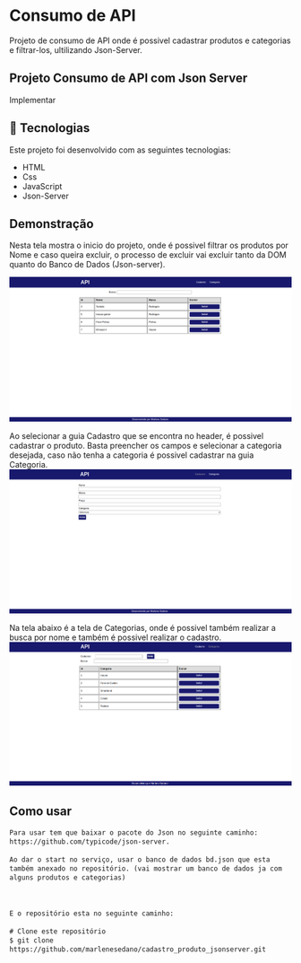 # Consumo de API

Projeto de consumo de API onde é possivel cadastrar produtos e categorias e filtrar-los, ultilizando Json-Server.

## Projeto Consumo de API com Json Server

Implementar

## :rocket: Tecnologias

Este projeto foi desenvolvido com as seguintes tecnologias:

- HTML
- Css
- JavaScript
- Json-Server

                                                     
## Demonstração
 

Nesta tela mostra o inicio do projeto, onde é possivel filtrar os produtos por Nome e caso queira excluir, o processo de excluir vai excluir tanto da DOM quanto do Banco de Dados (Json-server).

<img src="./assets/inicio.png">

Ao selecionar a guia Cadastro que se encontra no header, é possivel cadastrar o produto. Basta preencher os campos e selecionar a categoria desejada, caso não tenha a categoria é possivel cadastrar na guia Categoria.
<img src="./assets/cadproduto.png">
 
Na tela abaixo é a tela de Categorias, onde é possivel também realizar a busca por nome e também é possivel realizar o cadastro.
<img src="./assets/categoria.png">


## Como usar

```
Para usar tem que baixar o pacote do Json no seguinte caminho: https://github.com/typicode/json-server.

Ao dar o start no serviço, usar o banco de dados bd.json que esta também anexado no repositório. (vai mostrar um banco de dados ja com alguns produtos e categorias)



E o repositório esta no seguinte caminho:

# Clone este repositório
$ git clone https://github.com/marlenesedano/cadastro_produto_jsonserver.git




